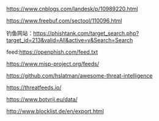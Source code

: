 https://www.cnblogs.com/landesk/p/10989220.html



https://www.freebuf.com/sectool/110096.html



钓鱼网站：https://phishtank.com/target_search.php?target_id=213&valid=All&active=y&Search=Search

feed:https://openphish.com/feed.txt

https://www.misp-project.org/feeds/



https://github.com/hslatman/awesome-threat-intelligence

https://threatfeeds.io/

https://www.botvrij.eu/data/

http://www.blocklist.de/en/export.html
